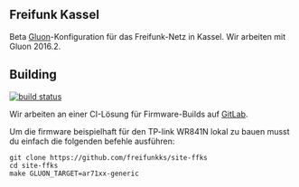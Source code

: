 Freifunk Kassel
----------------

Beta [Gluon](https://github.com/freifunk-gluon/)-Konfiguration für das Freifunk-Netz in Kassel. Wir arbeiten mit Gluon 2016.2.

## Building
[![build status](https://gitlab.com/freifunkks/site-ffks/badges/beta/build.svg)](https://gitlab.com/freifunkks/site-ffks/commits/beta)

Wir arbeiten an einer CI-Lösung für Firmware-Builds auf [GitLab](https://gitlab.com/freifunkks/site-ffks).

Um die firmware beispielhaft für den TP-link WR841N lokal zu bauen musst du einfach die folgenden befehle ausführen: 
```
git clone https://github.com/freifunkks/site-ffks
cd site-ffks
make GLUON_TARGET=ar71xx-generic
```
